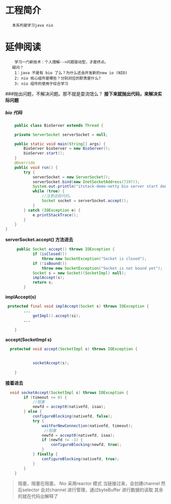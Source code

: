 # 工程简介
```properties
   本系列是学习java nio
```
# 延伸阅读
```properties
    学习一门新技术：个人理解-->问题驱动型，才是终点。
   疑问？
    1：java 不是有 bio 了么？为什么还会开发新的new io (NIO)
    2: nio 核心组件是哪些？分别对应的职责是什么?    
    3: nio 组件的使用于综合学习  
```
###抛出问题，不解决问题。那不就是耍流氓么？
**接下来就抛出代码，来解决实际问题**
##### bio 代码
```java
    public class BioServer extends Thread {

    private ServerSocket serverSocket = null;

    public static void main(String[] args) {
        BioServer bioServer = new BioServer();
        bioServer.start();
    }
    @Override
    public void run() {
        try {
            serverSocket = new ServerSocket();
            serverSocket.bind(new InetSocketAddress(7397));
            System.out.println("itstack-demo-netty bio server start done. {关注公众号：bugstack虫洞栈 | 欢迎关注&获取源码}");
            while (true) {
                //注意这段代码。
                Socket socket = serverSocket.accept();
            }
        } catch (IOException e) {
            e.printStackTrace();
        }
    }
}
```
**serverSocket.accept() 方法进去**
```java
     public Socket accept() throws IOException {
            if (isClosed())
                throw new SocketException("Socket is closed");
            if (!isBound())
                throw new SocketException("Socket is not bound yet");
            Socket s = new Socket((SocketImpl) null);
            implAccept(s);
            return s;
        }
```
**implAccept(s)**
```java
 protected final void implAccept(Socket s) throws IOException {
        ...
            getImpl().accept(si);
        ...
        
    }
```
**accept(SocketImpl s)**
```java
  protected void accept(SocketImpl s) throws IOException {

 
            socketAccept(s);
      
    }
```
**接着进去**
```java
  void socketAccept(SocketImpl s) throws IOException {
        if (timeout <= 0) {
            //阻塞
            newfd = accept0(nativefd, isaa);
        } else {
            configureBlocking(nativefd, false);
            try {
                waitForNewConnection(nativefd, timeout);
                 //阻塞
                newfd = accept0(nativefd, isaa);
                if (newfd != -1) {
                    configureBlocking(newfd, true);
                }
            } finally {
                configureBlocking(nativefd, true);
            }
        }
    }
```
>阻塞，阻塞在阻塞。
> Nio 采用reactor 模式
> 当链接过来，会创建channel 然后selector 会对channel 进行管理，通过byteBuffer 进行数据的读取
> 其余的就在代码出解释了
